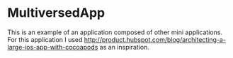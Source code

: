 # MultiversedApp
This is an example of an application composed of other mini applications. For this application I used http://product.hubspot.com/blog/architecting-a-large-ios-app-with-cocoapods as an inspiration.
